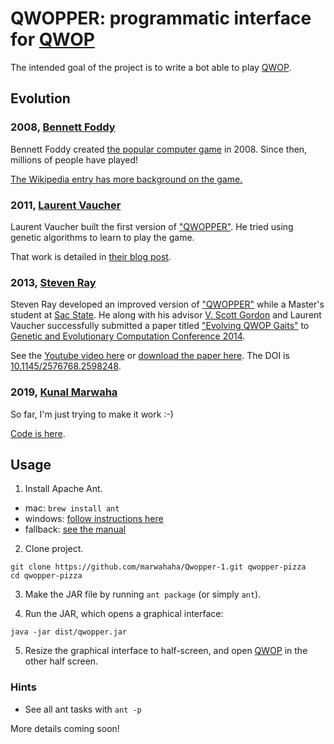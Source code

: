 # QWOPPER: programmatic interface for [QWOP](http://www.foddy.net/Athletics.html)

The intended goal of the project is to write a bot able to play [QWOP](http://www.foddy.net/Athletics.html).

## Evolution
### 2008, [Bennett Foddy](http://foddy.net/)
Bennett Foddy created [the popular computer game](http://www.foddy.net/Athletics.html) in 2008.
Since then, millions of people have played!

[The Wikipedia entry has more background on the game.](https://en.wikipedia.org/wiki/QWOP)


### 2011, [Laurent Vaucher](https://slowfrog.blogspot.com/)
Laurent Vaucher built the first version of ["QWOPPER"](https://github.com/slowfrog/qwopper).
He tried using genetic algorithms to learn to play the game.

That work is detailed in [their blog post](http://slowfrog.blogspot.com/2011/03/genetically-engineered-qwop-part-1.html).

### 2013, [Steven Ray](https://github.com/pizzapotamus)
Steven Ray developed an improved version of ["QWOPPER"](https://github.com/pizzapotamus/Qwopper) while a Master's student at [Sac State](https://www.csus.edu/).
He along with his advisor [V. Scott Gordon](https://athena.ecs.csus.edu/~gordonvs/) and Laurent Vaucher successfully submitted a paper titled ["Evolving QWOP Gaits"](https://ai.google/research/pubs/pub42902) to [Genetic and Evolutionary Computation Conference 2014](http://www.sigevo.org/gecco-2014/).

See the [Youtube video here](https://www.youtube.com/watch?v=eWxFI3NHtT8) or [download the paper here](http://athena.ecs.csus.edu/~gordonvs/papers/QWOPgecco14.pdf). The DOI is [10.1145/2576768.2598248](http://doi.org/10.1145/2576768.2598248).

### 2019, [Kunal Marwaha](http://kunalmarwaha.com/)
So far, I'm just trying to make it work :-)

[Code is here](https://github.com/marwahaha/qwopper-1).

## Usage
1. Install Apache Ant.
* mac: `brew install ant`
* windows: [follow instructions here](https://www.mkyong.com/ant/how-to-install-apache-ant-on-windows/)
* fallback: [see the manual](https://ant.apache.org/manual/install.html)

2. Clone project.
```
git clone https://github.com/marwahaha/Qwopper-1.git qwopper-pizza
cd qwopper-pizza
```

3. Make the JAR file by running `ant package` (or simply `ant`).

4. Run the JAR, which opens a graphical interface:
```
java -jar dist/qwopper.jar
```

5. Resize the graphical interface to half-screen, and open [QWOP](http://www.foddy.net/Athletics.html) in the other half screen.

### Hints
* See all ant tasks with `ant -p`

More details coming soon!
